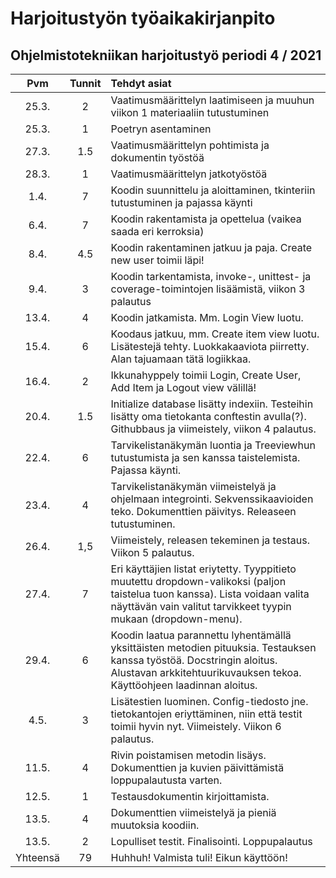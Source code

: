 # Harjoitustyön työaikakirjanpito #
##  Ohjelmistotekniikan harjoitustyö periodi 4 / 2021

| Pvm    | Tunnit| Tehdyt asiat |
| :--:   |:-----:| :------|
|25.3.   |  2    | Vaatimusmäärittelyn laatimiseen ja muuhun viikon 1 materiaaliin tutustuminen |
|25.3.   |  1    | Poetryn asentaminen |
|27.3.   |  1.5  | Vaatimusmäärittelyn pohtimista ja dokumentin työstöä |
|28.3.   |  1    | Vaatimusmäärittelyn jatkotyöstöä |
|1.4.    |  7    | Koodin suunnittelu ja aloittaminen, tkinteriin tutustuminen ja pajassa käynti|
|6.4.    |  7    | Koodin rakentamista ja opettelua (vaikea saada eri kerroksia) |
|8.4.    |  4.5  | Koodin rakentaminen jatkuu ja paja. Create new user toimii läpi! |
|9.4.    |  3    | Koodin tarkentamista, invoke-, unittest- ja coverage-toimintojen lisäämistä, viikon 3 palautus |
|13.4.   |  4    | Koodin jatkamista. Mm. Login View luotu. |
|15.4.   |  6    | Koodaus jatkuu, mm. Create item view luotu. Lisätestejä tehty. Luokkakaaviota piirretty.  Alan tajuamaan tätä logiikkaa.| 
|16.4.   |  2    | Ikkunahyppely toimii Login, Create User, Add Item ja Logout view välillä!|
|20.4.   |  1.5  | Initialize database lisätty indexiin. Testeihin lisätty oma tietokanta conftestin avulla(?). Githubbaus ja viimeistely, viikon 4 palautus.|
|22.4.   |  6    | Tarvikelistanäkymän luontia ja Treeviewhun tutustumista ja sen kanssa taistelemista. Pajassa käynti. |
|23.4.   |  4    | Tarvikelistanäkymän viimeistelyä ja ohjelmaan integrointi. Sekvenssikaavioiden teko. Dokumenttien päivitys. Releaseen tutustuminen.|
|26.4.   |  1,5  | Viimeistely, releasen tekeminen ja testaus. Viikon 5 palautus.|
|27.4.   |  7    | Eri käyttäjien listat eriytetty. Tyyppitieto muutettu dropdown-valikoksi (paljon taistelua tuon kanssa). Lista voidaan valita näyttävän vain valitut tarvikkeet tyypin mukaan (dropdown-menu).|
|29.4.   |  6    | Koodin laatua parannettu lyhentämällä yksittäisten metodien pituuksia. Testauksen kanssa työstöä. Docstringin aloitus. Alustavan arkkitehtuurikuvauksen tekoa. Käyttöohjeen laadinnan aloitus. | 
|4.5.    |  3    | Lisätestien luominen. Config-tiedosto jne. tietokantojen eriyttäminen, niin että testit toimii hyvin nyt. Viimeistely. Viikon 6 palautus. |
|11.5.   |  4    | Rivin poistamisen metodin lisäys. Dokumenttien ja kuvien päivittämistä loppupalautusta varten. |
|12.5.   |  1    | Testausdokumentin kirjoittamista. |
|13.5.   |  4    | Dokumenttien viimeistelyä ja pieniä muutoksia koodiin.|
|13.5.   |  2    | Lopulliset testit. Finalisointi. Loppupalautus|
|Yhteensä|  79   | Huhhuh! Valmista tuli! Eikun käyttöön!|
